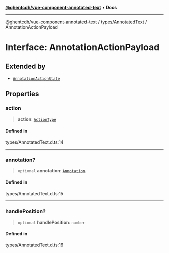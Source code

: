 [**@ghentcdh/vue-component-annotated-text**](../../../README.md) • **Docs**

***

[@ghentcdh/vue-component-annotated-text](../../../modules.md) / [types/AnnotatedText](../README.md) / AnnotationActionPayload

# Interface: AnnotationActionPayload

## Extended by

- [`AnnotationActionState`](AnnotationActionState.md)

## Properties

### action

> **action**: [`ActionType`](../type-aliases/ActionType.md)

#### Defined in

types/AnnotatedText.d.ts:14

***

### annotation?

> `optional` **annotation**: [`Annotation`](../../Annotation/interfaces/Annotation.md)

#### Defined in

types/AnnotatedText.d.ts:15

***

### handlePosition?

> `optional` **handlePosition**: `number`

#### Defined in

types/AnnotatedText.d.ts:16
